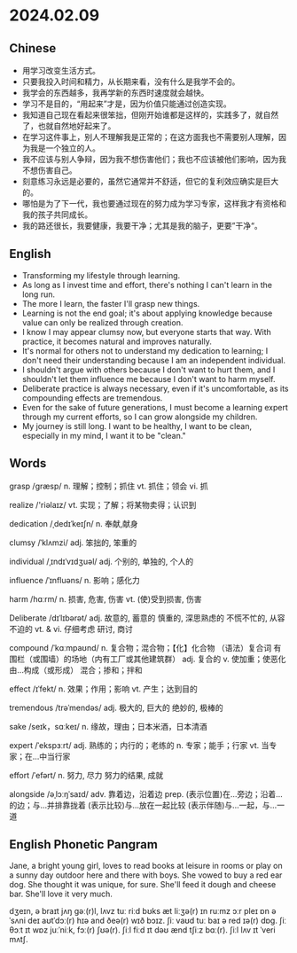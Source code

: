 # 2024.02.09
## Chinese
- 用学习改变生活方式。
- 只要我投入时间和精力，从长期来看，没有什么是我学不会的。
- 我学会的东西越多，我再学新的东西时速度就会越快。
- 学习不是目的，“用起来”才是，因为价值只能通过创造实现。
- 我知道自己现在看起来很笨拙，但刚开始谁都是这样的，实践多了，就自然了，也就自然地好起来了。
- 在学习这件事上，别人不理解我是正常的；在这方面我也不需要别人理解，因为我是一个独立的人。
- 我不应该与别人争辩，因为我不想伤害他们；我也不应该被他们影响，因为我不想伤害自己。
- 刻意练习永远是必要的，虽然它通常并不舒适，但它的复利效应确实是巨大的。
- 哪怕是为了下一代，我也要通过现在的努力成为学习专家，这样我才有资格和我的孩子共同成长。
- 我的路还很长，我要健康，我要干净；尤其是我的脑子，更要”干净“。
## English
- Transforming my lifestyle through learning.
- As long as I invest time and effort, there's nothing I can't learn in the long run.
- The more I learn, the faster I'll grasp new things.
- Learning is not the end goal; it's about applying knowledge because value can only be realized through creation.
- I know I may appear clumsy now, but everyone starts that way. With practice, it becomes natural and improves naturally.
- It's normal for others not to understand my dedication to learning; I don't need their understanding because I am an independent individual.
- I shouldn't argue with others because I don't want to hurt them, and I shouldn't let them influence me because I don't want to harm myself.
- Deliberate practice is always necessary, even if it's uncomfortable, as its compounding effects are tremendous.
- Even for the sake of future generations, I must become a learning expert through my current efforts, so I can grow alongside my children.
- My journey is still long. I want to be healthy, I want to be clean, especially in my mind, I want it to be "clean."
## Words
grasp /ɡræsp/
n. 理解；控制；抓住
vt. 抓住；领会
vi. 抓

realize /'riəlaɪz/
vt. 实现；了解；将某物卖得；认识到

dedication  /ˌdedɪˈkeɪʃn/
n. 奉献,献身

clumsy /ˈklʌmzi/
adj. 笨拙的, 笨重的

individual /ˌɪndɪˈvɪdʒuəl/
adj. 个别的, 单独的, 个人的

influence /ˈɪnfluəns/
n. 影响；感化力

harm /hɑːrm/
n. 损害, 危害, 伤害
vt. (使)受到损害, 伤害

Deliberate /dɪˈlɪbərət/
adj. 故意的, 蓄意的
慎重的, 深思熟虑的
不慌不忙的, 从容不迫的
vt. & vi. 仔细考虑
研讨, 商讨

compound /ˈkɑːmpaʊnd/
n. 复合物；混合物；【化】化合物
（语法）复合词
有围栏（或围墙）的场地（内有工厂或其他建筑群）
adj. 复合的
v. 使加重；使恶化
由…构成（或形成）
混合；掺和；拌和

effect /ɪˈfekt/
n. 效果；作用；影响
vt. 产生；达到目的

tremendous  /trəˈmendəs/
adj. 极大的, 巨大的
绝妙的, 极棒的

sake /seɪk，sɑːkeɪ/
n. 缘故，理由；日本米酒，日本清酒

expert  /ˈekspɜːrt/
adj. 熟练的；内行的；老练的
n. 专家；能手；行家
vt. 当专家；在…中当行家

effort  /ˈefərt/
n. 努力, 尽力
努力的结果, 成就


alongside  /əˌlɔːŋˈsaɪd/
adv. 靠着边，沿着边
prep. (表示位置)在…旁边；沿着…的边；与…并排靠拢着
(表示比较)与…放在一起比较
(表示伴随)与…一起，与…一道

## English Phonetic Pangram
Jane, a bright young girl, loves to read books at leisure in rooms or play on a sunny day outdoor here and there with boys. She vowed to buy a red ear dog. She thought it was unique, for sure. She'll feed it dough and cheese bar. She'll love it very much.

dʒeɪn, ə braɪt jʌŋ gəː(r)l, lʌvz tuː riːd bʊks æt liːʒə(r) ɪn ruːmz ɔːr pleɪ ɒn ə ˈsʌni deɪ aʊtˈdɔː(r) hɪə and ðeə(r) wɪð bɔɪz. ʃiː vaʊd tuː baɪ ə red ɪə(r) dɒg. ʃiː θɔːt ɪt wɒz juːˈniːk, fɔː(r) ʃʊə(r). ʃiːl fiːd ɪt dəʊ ænd tʃiːz bɑː(r). ʃiːl lʌv ɪt ˈveri mʌtʃ.